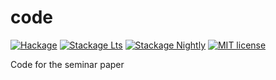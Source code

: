 # code

[![Hackage](https://img.shields.io/hackage/v/code.svg?logo=haskell)](https://hackage.haskell.org/package/code)
[![Stackage Lts](http://stackage.org/package/code/badge/lts)](http://stackage.org/lts/package/code)
[![Stackage Nightly](http://stackage.org/package/code/badge/nightly)](http://stackage.org/nightly/package/code)
[![MIT license](https://img.shields.io/badge/license-MIT-blue.svg)](LICENSE)

Code for the seminar paper

